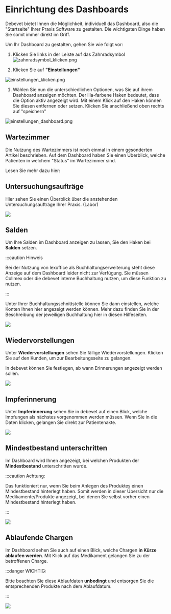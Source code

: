 # Einrichtung des Dashboards

Debevet bietet Ihnen die Möglichkeit, individuell das Dashboard, also die "Startseite" Ihrer Praxis Software zu gestalten. Die wichtigsten Dinge haben Sie somit immer direkt im Griff.

Um Ihr Dashboard zu gestalten, gehen Sie wie folgt vor:

1. Klicken Sie links in der Leiste auf das Zahnradsymbol   
![zahnradsymbol_klicken.png](../../static/img/dashboard/zahnradsymbol_klicken.png)
   

2. Klicken Sie auf **"Einstellungen"**    

![einstellungen_klicken.png](../../static/img/dashboard/einstellungen_klicken.png)


1. Wählen Sie nun die unterschiedlichen Optionen, was Sie auf ihrem Dashboard anzeigen möchten. Der lila-farbene Haken
bedeutet, dass die Option aktiv angezeigt wird. Mit einem Klick auf den Haken können Sie diesen entfernen oder setzen.
Klicken Sie anschließend oben rechts auf "speichern"     

![einstellungen_dashboard.png](../../static/img/dashboard/einstellungen_dashboard.png)

## Wartezimmer  

Die Nutzung des Wartezimmers ist noch einmal in einem gesonderten Artikel beschrieben. Auf dem Dashboard haben Sie einen Überblick, welche Patienten 
in welchem "Status" im Wartezimmer sind. 

Lesen Sie mehr dazu hier:  



## Untersuchungsaufträge

Hier sehen Sie einen Überblick über die anstehenden Untersuchungsaufträge Ihrer Praxis. (Labor)

![](../../static/img/dashboard/Untersuchungsauftraege.png)  

## Salden  

Um Ihre Salden im Dashboard anzeigen zu lassen, Sie den Haken bei **Salden** setzen.  

:::caution Hinweis  

Bei der Nutzung von lexoffice als Buchhaltungserweiterung steht diese Anzeige auf dem Dashboard leider nicht zur Verfügung.  Sie müssen
Collmex oder die debevet interne Buchhaltung nutzen, um diese Funktion zu nutzen.   

::: 

Unter Ihrer Buchhaltungsschnittstelle können Sie dann einstellen, welche Konten Ihnen hier angezeigt werden können. Mehr dazu finden
Sie in der Beschreibung der jeweiligen Buchhaltung hier in diesen Hilfeseiten.

![](../../static/img/dashboard/Salden.png)
  
## Wiedervorstellungen

Unter **Wiedervorstellungen** sehen Sie fällige Wiedervorstellungen. Klicken Sie auf den Kunden, um zur Bearbeitungsseite zu gelangen.

In debevet können Sie festlegen, ab wann Erinnerungen angezeigt werden sollen.

![](../../static/img/dashboard/Wiedervorstellungen.png)  

## Impferinnerung  

Unter **Impferinnerung** sehen Sie in debevet auf einen Blick, welche Impfungen als nächstes vorgenommen werden müssen. 
Wenn Sie in die Daten klicken, gelangen Sie direkt zur Patientenakte.  

![](../../static/img/dashboard/Impferinnerung.png)  

## Mindestbestand unterschritten  

Im Dashboard wird Ihnen angezeigt, bei welchen Produkten der **Mindestbestand** unterschritten wurde. 

:::caution Achtung:

Das funktioniert nur, wenn Sie beim Anlegen des Produktes einen Mindestbestand hinterlegt haben. Somit werden in dieser Übersicht 
nur die Medikamente/Produkte angezeigt, bei denen Sie selbst vorher einen Mindestbestand hinterlegt haben.   

:::  

![](../../static/img/dashboard/Mindestbestand_Unterschritten.png)  

## Ablaufende Chargen  

Im Dashboard sehen Sie auch auf einen Blick, welche Chargen **in Kürze ablaufen werden**. Mit Klick auf das Medikament gelangen Sie zu der betroffenen Charge.
  
:::danger WICHTIG:  

Bitte beachten Sie diese Ablaufdaten **unbedingt** und entsorgen Sie die entsprechenden Produkte nach dem Ablaufdatum.   

:::  

![](../../static/img/dashboard/Mindestbestand_Unterschritten.png)